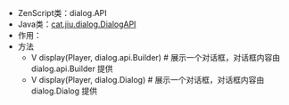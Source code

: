 * ZenScript类：dialog.API
* Java类：[cat.jiu.dialog.DialogAPI]()
* 作用：
* 方法
    * V display(Player, dialog.api.Builder) # 展示一个对话框，对话框内容由 dialog.api.Builder 提供
    * V display(Player, dialog.Dialog) # 展示一个对话框，对话框内容由 dialog.Dialog 提供